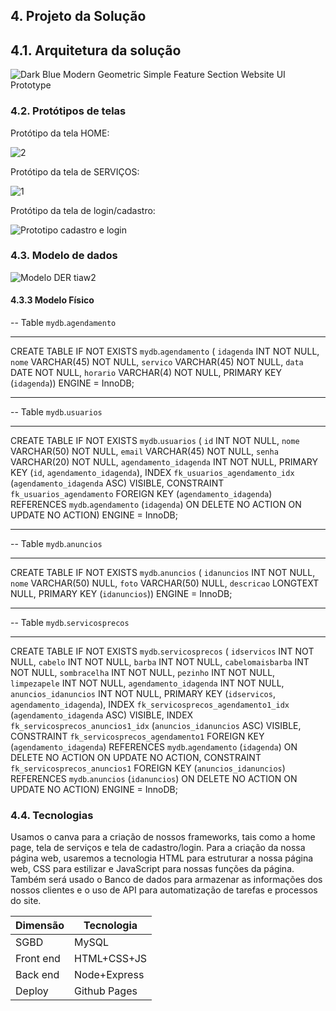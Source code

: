 ## 4. Projeto da Solução

## 4.1. Arquitetura da solução

![Dark Blue Modern Geometric Simple Feature Section Website UI Prototype](https://github.com/ICEI-PUC-Minas-PSG-ADS-TI/psg-ads-2024-1-p2-tiapn-7358-1-01-Afiados-Estilosos/assets/129122228/fb674859-0b2d-4be4-9ef8-865aabf7b54b)

### 4.2. Protótipos de telas

 Protótipo da tela HOME:

 ![2](https://github.com/ICEI-PUC-Minas-PSG-ADS-TI/psg-ads-2024-1-p2-tiapn-7358-1-01-Afiados-Estilosos/assets/129122228/0051c434-f476-4c98-bc40-de97cc41c3bd)

 Protótipo da tela de SERVIÇOS:

 ![1](https://github.com/ICEI-PUC-Minas-PSG-ADS-TI/psg-ads-2024-1-p2-tiapn-7358-1-01-Afiados-Estilosos/assets/129122228/bbdbdc6c-8223-42bd-ba6a-4f8e9dab09cd)

Protótipo da tela de login/cadastro:

![Prototipo cadastro e login](https://github.com/ICEI-PUC-Minas-PSG-ADS-TI/psg-ads-2024-1-p2-tiapn-7358-1-01-Afiados-Estilosos/assets/129122228/d8932b39-80de-483a-b26c-de25e91b10e4)


### 4.3. Modelo de dados


![Modelo DER tiaw2](https://github.com/ICEI-PUC-Minas-PSG-ADS-TI/psg-ads-2024-1-p2-tiapn-7358-1-01-Afiados-Estilosos/assets/129122228/edf35552-3f42-4869-a1d6-702c574dc10d)

#### 4.3.3 Modelo Físico

-- Table `mydb`.`agendamento`
-- -----------------------------------------------------
CREATE TABLE IF NOT EXISTS `mydb`.`agendamento` (
  `idagenda` INT NOT NULL,
  `nome` VARCHAR(45) NOT NULL,
  `servico` VARCHAR(45) NOT NULL,
  `data` DATE NOT NULL,
  `horario` VARCHAR(4) NOT NULL,
  PRIMARY KEY (`idagenda`))
ENGINE = InnoDB;


-- -----------------------------------------------------
-- Table `mydb`.`usuarios`
-- -----------------------------------------------------
CREATE TABLE IF NOT EXISTS `mydb`.`usuarios` (
  `id` INT NOT NULL,
  `nome` VARCHAR(50) NOT NULL,
  `email` VARCHAR(45) NOT NULL,
  `senha` VARCHAR(20) NOT NULL,
  `agendamento_idagenda` INT NOT NULL,
  PRIMARY KEY (`id`, `agendamento_idagenda`),
  INDEX `fk_usuarios_agendamento_idx` (`agendamento_idagenda` ASC) VISIBLE,
  CONSTRAINT `fk_usuarios_agendamento`
    FOREIGN KEY (`agendamento_idagenda`)
    REFERENCES `mydb`.`agendamento` (`idagenda`)
    ON DELETE NO ACTION
    ON UPDATE NO ACTION)
ENGINE = InnoDB;


-- -----------------------------------------------------
-- Table `mydb`.`anuncios`
-- -----------------------------------------------------
CREATE TABLE IF NOT EXISTS `mydb`.`anuncios` (
  `idanuncios` INT NOT NULL,
  `nome` VARCHAR(50) NULL,
  `foto` VARCHAR(50) NULL,
  `descricao` LONGTEXT NULL,
  PRIMARY KEY (`idanuncios`))
ENGINE = InnoDB;


-- -----------------------------------------------------
-- Table `mydb`.`servicosprecos`
-- -----------------------------------------------------
CREATE TABLE IF NOT EXISTS `mydb`.`servicosprecos` (
  `idservicos` INT NOT NULL,
  `cabelo` INT NOT NULL,
  `barba` INT NOT NULL,
  `cabelomaisbarba` INT NOT NULL,
  `sombracelha` INT NOT NULL,
  `pezinho` INT NOT NULL,
  `limpezapele` INT NOT NULL,
  `agendamento_idagenda` INT NOT NULL,
  `anuncios_idanuncios` INT NOT NULL,
  PRIMARY KEY (`idservicos`, `agendamento_idagenda`),
  INDEX `fk_servicosprecos_agendamento1_idx` (`agendamento_idagenda` ASC) VISIBLE,
  INDEX `fk_servicosprecos_anuncios1_idx` (`anuncios_idanuncios` ASC) VISIBLE,
  CONSTRAINT `fk_servicosprecos_agendamento1`
    FOREIGN KEY (`agendamento_idagenda`)
    REFERENCES `mydb`.`agendamento` (`idagenda`)
    ON DELETE NO ACTION
    ON UPDATE NO ACTION,
  CONSTRAINT `fk_servicosprecos_anuncios1`
    FOREIGN KEY (`anuncios_idanuncios`)
    REFERENCES `mydb`.`anuncios` (`idanuncios`)
    ON DELETE NO ACTION
    ON UPDATE NO ACTION)
ENGINE = InnoDB;




### 4.4. Tecnologias

Usamos o canva para a criação de nossos frameworks, tais como a home page, tela de serviços e tela de cadastro/login. Para a criação da nossa página web, usaremos a tecnologia HTML para estruturar a nossa página web, CSS para estilizar e JavaScript para nossas funções da página. Também será usado o Banco de dados para armazenar as informações dos nossos clientes e o uso de API para automatização de tarefas e processos do site. 



| **Dimensão**   | **Tecnologia**  |
| ---            | ---             |
| SGBD           | MySQL           |
| Front end      | HTML+CSS+JS     |
| Back end       | Node+Express |
| Deploy         | Github Pages    |

